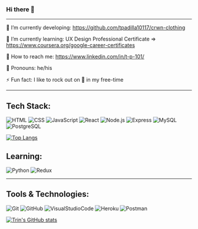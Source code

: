 ### Hi there 👋

______________________________________________________________________________

🔭  I’m currently developing: https://github.com/tpadilla10117/crwn-clothing

🌱  I’m currently learning: UX Design Professional Certificate => https://www.coursera.org/google-career-certificates

🧳  How to reach me: https://www.linkedin.com/in/t-p-101/

👾  Pronouns: he/his

⚡  Fun fact: I like to rock out on  🎸  in my free-time
______________________________________________________________________________

## Tech Stack: 
![HTML](https://img.shields.io/badge/code-HTML-informational?style=flat&logo=HTML5&logoColor=white&color=blueviolet) ![CSS](https://img.shields.io/badge/code-CSS-informational?style=flat&logo=CSS3&logoColor=white&color=blueviolet) ![JavaScript](https://img.shields.io/badge/code-Javascript-informational?style=flat&logo=Javascript&logoColor=white&color=blueviolet) ![React](https://img.shields.io/badge/code-React-informational?style=flat&logo=React&logoColor=white&color=blueviolet)  ![Node.js](https://img.shields.io/badge/code-Node.js-informational?style=flat&logo=Node.js&logoColor=white&color=blueviolet) ![Express](https://img.shields.io/badge/code-Express-informational?style=flat&logo=Express&logoColor=white&color=blueviolet) ![MySQL](https://img.shields.io/badge/code-MySQL-informational?style=flat&logo=MySQL&logoColor=white&color=blueviolet) ![PostgreSQL](https://img.shields.io/badge/code-PostgreSQL-informational?style=flat&logo=PostgreSQL&logoColor=white&color=blueviolet) 

[![Top Langs](https://github-readme-stats.vercel.app/api/top-langs/?username=tpadilla10117&layout=compact)](https://github.com/tpadilla10117/github-readme-stats)


## Learning: 
![Python](https://img.shields.io/badge/code-Python-informational?style=flat&logo=Python&logoColor=white&color=blueviolet) ![Redux](https://img.shields.io/badge/code-Redux-informational?style=flat&logo=Redux&logoColor=white&color=blueviolet)
______________________________________________________________________________

## Tools & Technologies:
![Git](https://img.shields.io/badge/tool-Git-informational?style=flat&logo=Git&logoColor=white&color=orange) ![GitHub](https://img.shields.io/badge/tool-GitHub-informational?style=flat&logo=GitHub&logoColor=white&color=orange) ![VisualStudioCode](https://img.shields.io/badge/tool-VS%20Code-informational?style=flat&logo=Visual%20Studio%20Code&logoColor=white&color=orange)  ![Heroku](https://img.shields.io/badge/tool-Heroku-informational?style=flat&logo=Heroku&logoColor=white&color=orange) ![Postman](https://img.shields.io/badge/tool-Postman-informational?style=flat&logo=Postman&logoColor=white&color=orange) 


[![Trin's GitHub stats](https://github-readme-stats.vercel.app/api?username=tpadilla10117)](https://github.com/tpadilla10117/github-readme-stats)
   
